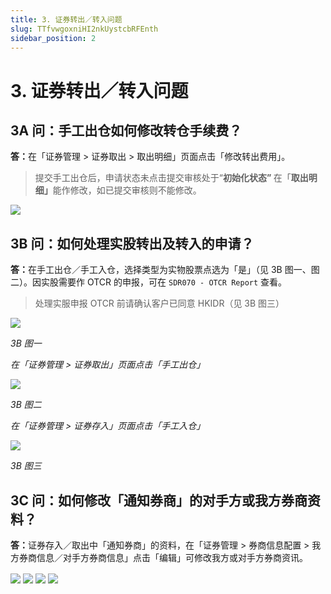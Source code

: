 ```yaml
---
title: 3. 证券转出／转入问题
slug: TTfvwgoxniHI2nkUystcbRFEnth
sidebar_position: 2
---
```



# 3. 证券转出／转入问题

## 3A 问：手工出仓如何修改转仓手续费？

<b>答：</b>在「证券管理 &gt; 证券取出 &gt; 取出明细」页面点击「修改转出费用」。

> 提交手工出仓后，申请状态未点击提交审核处于“<b>初始化状态” </b>在「<b>取出明细」</b>能作修改，如已提交审核则不能修改。

<img src="/assets/YyrfbV0Rlo4or5xG1HgclQmanne.png" src-width="2496" src-height="574" align="center"/>

## 3B 问：如何处理实股转出及转入的申请？

<b>答：</b>在手工出仓／手工入仓，选择类型为实物股票点选为「是」（见 3B 图一、图二）。因实股需要作 OTCR 的申报，可在 `SDR070 - OTCR Report` 查看。

> 处理实服申报 OTCR 前请确认客户已同意 HKIDR（见 3B 图三）

<img src="/assets/PDj8br9XVoOn3Fx1aECcRf90nyb.png" src-width="2490" src-height="1432" align="center"/>

<em>3B 图一</em>

<em>在「证券管理 &gt; 证券取出」页面点击「手工出仓」</em>

<img src="/assets/SNw3b90UloaVJBxUiGWcfnFsnzl.png" src-width="2498" src-height="1432" align="center"/>

<em>3B 图二</em>

<em>在「证券管理 &gt; 证券存入」页面点击「手工入仓」</em>

<img src="/assets/LYdCbsegXowknTxJaGfcPB0VnLb.png" src-width="2478" src-height="1428" align="center"/>

<em>3B 图三</em>

## 3C 问：如何修改「通知券商」的对手方或我方券商资料？

<b>答：</b>证券存入／取出中「通知券商」的资料，在「证券管理 &gt; 券商信息配置 &gt; 我方券商信息／对手方券商信息」点击「编辑」可修改我方或对手方券商资讯。

<img src="/assets/ITDfbAk2GobFfHxwltJcqRj3noc.png" src-width="2684" src-height="662" align="center"/>

<img src="/assets/Gejwb5WJEoG3dKxclpEcJU6QnDd.png" src-width="2346" src-height="1328" align="center"/>

<img src="/assets/UhETbBnp2og83vxzJizckBihnPf.png" src-width="2682" src-height="1338" align="center"/>

<img src="/assets/Spn8bCHa7oSJtOxCInMc9BZbnDu.png" src-width="2156" src-height="1626" align="center"/>

